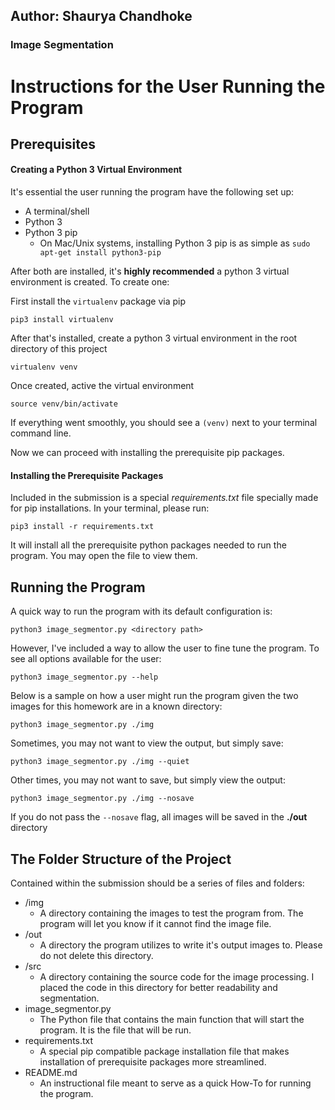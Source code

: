 ## Author: Shaurya Chandhoke
### Image Segmentation

# Instructions for the User Running the Program
## Prerequisites
#### Creating a Python 3 Virtual Environment
It's essential the user running the program have the following set up:
- A terminal/shell
- Python 3
- Python 3 pip
   - On Mac/Unix systems, installing Python 3 pip is as simple as `sudo apt-get install python3-pip`
   
After both are installed, it's **highly recommended** a python 3 virtual environment is created. To create one:

First install the `virtualenv` package via pip
```shell script
pip3 install virtualenv
```
After that's installed, create a python 3 virtual environment in the root directory of this project
```shell script
virtualenv venv
```
Once created, active the virtual environment
```shell script
source venv/bin/activate
```
If everything went smoothly, you should see a `(venv)` next to your terminal command line.

Now we can proceed with installing the prerequisite pip packages.

#### Installing the Prerequisite Packages
Included in the submission is a special *requirements.txt* file specially made for pip installations. In your terminal,
please run:
```shell script
pip3 install -r requirements.txt
```
It will install all the prerequisite python packages needed to run the program. You may open the file to view them.

## Running the Program
A quick way to run the program with its default configuration is:
```shell script
python3 image_segmentor.py <directory path>
```

However, I've included a way to allow the user to fine tune the program.
To see all options available for the user:
```shell script
python3 image_segmentor.py --help
```

Below is a sample on how a user might run the program given the two images for this homework are in a known directory:
```shell script
python3 image_segmentor.py ./img
```

Sometimes, you may not want to view the output, but simply save:
```shell script
python3 image_segmentor.py ./img --quiet
```

Other times, you may not want to save, but simply view the output:
```shell script
python3 image_segmentor.py ./img --nosave
```

If you do not pass the `--nosave` flag, all images will be saved in the **./out**
directory

## The Folder Structure of the Project
Contained within the submission should be a series of files and folders:

- /img
   - A directory containing the images to test the program from. The program will let you know if it cannot find the 
   image file.
- /out
   - A directory the program utilizes to write it's output images to. Please do not delete this directory.
- /src
   - A directory containing the source code for the image processing. I placed the code in this directory for better 
   readability and segmentation.
- image_segmentor.py
   - The Python file that contains the main function that will start the program. It is the file that will be run.
- requirements.txt
   - A special pip compatible package installation file that makes installation of prerequisite packages more 
   streamlined.
- README.md
   - An instructional file meant to serve as a quick How-To for running the program.